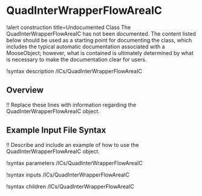 # QuadInterWrapperFlowAreaIC

!alert construction title=Undocumented Class
The QuadInterWrapperFlowAreaIC has not been documented. The content listed below should be used as a starting point for
documenting the class, which includes the typical automatic documentation associated with a
MooseObject; however, what is contained is ultimately determined by what is necessary to make the
documentation clear for users.

!syntax description /ICs/QuadInterWrapperFlowAreaIC

## Overview

!! Replace these lines with information regarding the QuadInterWrapperFlowAreaIC object.

## Example Input File Syntax

!! Describe and include an example of how to use the QuadInterWrapperFlowAreaIC object.

!syntax parameters /ICs/QuadInterWrapperFlowAreaIC

!syntax inputs /ICs/QuadInterWrapperFlowAreaIC

!syntax children /ICs/QuadInterWrapperFlowAreaIC
